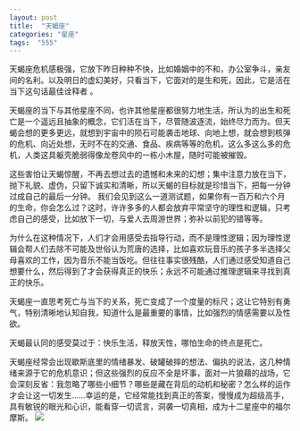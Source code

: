 ```yaml
---
layout: post
title:  "天蝎座"
categories: "星座"
tags:  "555"
---
```

天蝎座危机感极强，它放下昨日种种不快，比如婚姻中的不和，办公室争斗，亲友间的名利。以及明日的虚幻美好，只看当下，它面对的是生和死，因此，它是活在当下这句话最佳诠释者 。


天蝎座的当下与其他星座不同，也许其他星座都很努力地生活，所认为的出生和死亡是一个遥远且抽象的概念，它们活在当下，尽管随波逐流，始终尽力而为。但天蝎会想的更多更远，就想到宇宙中的陨石可能袭击地球、向地上想，就会想到核弹的危机、向近处想，无时不在的交通、食品、疾病等等的危机，这么多这么多的危机，人类这具躯壳脆弱得像龙卷风中的一栋小木屋，随时可能被摧毁。

这些害怕让天蝎惊醒，不再去想过去的遗憾和未来的幻想；集中注意力放在当下，抛下礼貌、虚伪，只留下诚实和清晰，所以天蝎的目标就是珍惜当下，把每一分钟过成自己的最后一分钟。
我们会见到这么一道测试题，如果你有一百万和六个月的生命，你会怎么过？这时，许许多多的人都会放弃平常坚守的理性和逻辑，只考虑自己的感受，比如放下一切，与爱人去周游世界；弥补以前犯的错等等。

为什么在这种情况下，人们才会用感受去指导行动，而不是理性逻辑；因为理性逻辑会帮人们去除不可能及世俗认为荒唐的选择，比如喜欢玩音乐的孩子多半选择父母喜欢的工作，因为音乐不能当饭吃。但往往事实很残酷，人们通过感受知道自己想要什么，然后得到了才会获得真正的快乐；永远不可能通过推理逻辑来寻找到真正的快乐。

天蝎座一直思考死亡与当下的关系，死亡变成了一个度量的标尺；这让它特别有勇气，特别清晰地认知自我，知道什么是最重要的事情，比如强烈的情感需要以及性欲。

天蝎最认同的感受莫过于：快乐生活，释放天性，哪怕生命的终点是死亡。

天蝎座经常会出现歇斯底里的情绪暴发、破罐破摔的想法、偏执的说法，这几种情绪来源于它的危机意识；但这些强烈的反应不全是坏事，面对一片狼藉的战场，它会深刻反省：我忽略了哪些小细节？哪些是藏在背后的动机和秘密？怎么样的运作才会让这一切发生……幸运的是，它经常能找到真正的答案，慢慢成为超级高手，具有敏锐的眼光和心识，能看穿一切谎言，洞袭一切真相，成为十二星座中的福尔摩斯。
![](http://img0.imgtn.bdimg.com/it/u=2969240463,870029007&fm=27&gp=0.jpg)
